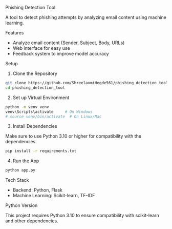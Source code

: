 Phishing Detection Tool

A tool to detect phishing attempts by analyzing email content using machine learning.

Features

- Analyze email content (Sender, Subject, Body, URLs)
- Web interface for easy use
- Feedback system to improve model accuracy

Setup

1. Clone the Repository

```bash
git clone https://github.com/ShreelaxmiHegde561/phishing_detection_tool.git
cd phishing_detection_tool
```

2. Set up Virtual Environment

```bash
python -m venv venv
venv\Scripts\activate     # On Windows
# source venv/bin/activate  # On Linux/Mac
```

3. Install Dependencies

Make sure to use Python 3.10 or higher for compatibility with the dependencies.

```bash
pip install -r requirements.txt
```

4. Run the App

```bash
python app.py
```

Tech Stack

- Backend: Python, Flask  
- Machine Learning: Scikit-learn, TF-IDF

Python Version

This project requires Python 3.10 to ensure compatibility with scikit-learn and other dependencies.

